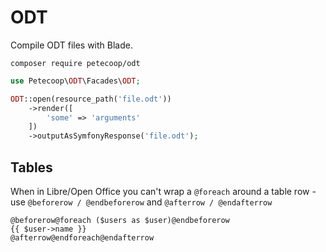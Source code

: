 # ODT

Compile ODT files with Blade.

`composer require petecoop/odt`

```php
use Petecoop\ODT\Facades\ODT;

ODT::open(resource_path('file.odt'))
    ->render([
        'some' => 'arguments'
    ])
    ->outputAsSymfonyResponse('file.odt');
```

## Tables

When in Libre/Open Office you can't wrap a `@foreach` around a table row - use `@beforerow / @endbeforerow` and `@afterrow / @endafterrow`

```
@beforerow@foreach ($users as $user)@endbeforerow
{{ $user->name }}
@afterrow@endforeach@endafterrow
```
